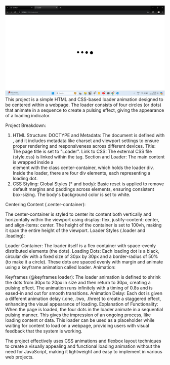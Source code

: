 ![alt text](image.png)
This project is a simple HTML and CSS-based loader animation designed to be centered within a webpage. The loader consists of four circles (or dots) that animate in a sequence to create a pulsing effect, giving the appearance of a loading indicator.

Project Breakdown:
1. HTML Structure:
DOCTYPE and Metadata: The document is defined with <!DOCTYPE html>, and it includes metadata like charset and viewport settings to ensure proper rendering and responsiveness across different devices.
Title: The page title is set to "Loader".
Link to CSS: The external CSS file (style.css) is linked within the <head> tag.
Section and Loader: The main content is wrapped inside a <section> element with the class center-container, which holds the loader div. Inside the loader, there are four div elements, each representing a loading dot.
2. CSS Styling:
Global Styles (* and body): Basic reset is applied to remove default margins and paddings across elements, ensuring consistent box-sizing. The body's background color is set to white.

Centering Content (.center-container):

The center-container is styled to center its content both vertically and horizontally within the viewport using display: flex, justify-content: center, and align-items: center.
The height of the container is set to 100vh, making it span the entire height of the viewport.
Loader Styles (.loader and .loading):

Loader Container: The loader itself is a flex container with space-evenly distributed elements (the dots).
Loading Dots: Each loading dot is a black, circular div with a fixed size of 30px by 30px and a border-radius of 50% (to make it a circle). These dots are spaced evenly with margin and animate using a keyframe animation called loader.
Animation:

Keyframes (@keyframes loader): The loader animation is defined to shrink the dots from 30px to 20px in size and then return to 30px, creating a pulsing effect. The animation runs infinitely with a timing of 0.8s and is eased-in and out for smooth transitions.
Animation Delay: Each dot is given a different animation delay (.one, .two, .three) to create a staggered effect, enhancing the visual appearance of loading.
Explanation of Functionality:
When the page is loaded, the four dots in the loader animate in a sequential pulsing manner. This gives the impression of an ongoing process, like loading content or data. This loader can be used as a placeholder while waiting for content to load on a webpage, providing users with visual feedback that the system is working.

The project effectively uses CSS animations and flexbox layout techniques to create a visually appealing and functional loading animation without the need for JavaScript, making it lightweight and easy to implement in various web projects.